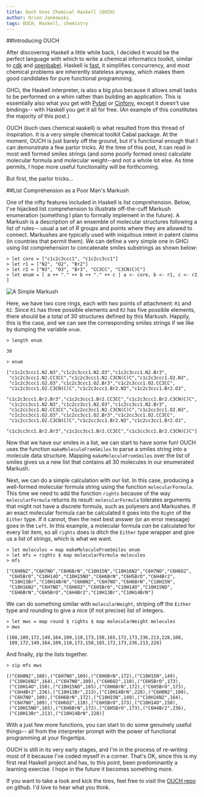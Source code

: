 ```yaml
---
title: Ouch Uses Chemical Haskell (OUCH) 
author: Orion Jankowski
tags: OUCH, Haskell, chemistry
---
```


##Introducing OUCH

After discovering Haskell a little while back, I decided it would be the
perfect language with which to write a chemical informatics toolkit, similar
to [cdk](http://sourceforge.net/apps/mediawiki/cdk/index.php?title=Main_Page)
and [openbabel](http://openbabel.org/wiki/Main_Page). Haskell is 
[fast](http://shootout.alioth.debian.org/u32/benchmark.php?test=all&lang=ghc&lang2=java), 
it simplifies concurrency, and most chemical problems are inherently
stateless anyway, which makes them good candidates for pure functional programming.

GHCi, the Haskell interpreter, is also a big plus because it allows small
tasks to be performed on a whim rather than building an application.  This
is essentially also what you get with
[Pybel](http://journal.chemistrycentral.com/content/2/1/5) or
[Cinfony](http://code.google.com/p/cinfony/), except it doesn't use bindings--
with Haskell you get it all for free.  (An example of this constitutes the
majority of this post.)

OUCH (`O`uch `U`ses `C`hemical `H`askell) is what resulted from this thread of
inspiration.  It is a very simple chemical toolkit Cabal package.  At the
moment, OUCH is just barely off the ground, but it's functional enough that I
can demonstrate a few parlor tricks.  At the time of this post, it can read in
most well formed smiles strings (and some poorly formed ones) calculate
molecular formula and molecular weight--and not a whole lot else. As time
permits, I hope more useful functionality will be forthcoming.

But first, the parlor tricks...

##List Comprehension as a Poor Man's Markush

One of the nifty features included in Haskell is list comprehension.  Below, I've
hijacked list comprehension to illustrate off-the-cuff Markush enumeration
(something I plan to formally implement in the future).  A Markush is a
description of an ensemble of molecular structures following a list of rules--
usual a set of *R* groups and points where they are allowed to connect.
Markushes are typically used with iniquitous intent in patent claims (in
countries that permit them).  We can define a very simple one in GHCi using
list comprehension to concatenate smiles substrings as shown below:

~~~~~~~{.haskell}
> let core = ["c1c2c3ccc1", "c1c2cc3cc1"]
> let r1 = ["N2", "O2", "Br2"]
> let r2 = ["N3", "O3", "Br3", "CC3CC", "C3CN(C)C"]
> let enum = [ a ++ "." ++ b ++ "." ++ c | a <- core, b <- r1, c <- r2 ]
~~~~~~~~


![A Simple Markush](../images/2010-08-02-ouch-image1.png)


Here, we have two core rings, each with two points of attachment: `R1` and `R2`.  Since 
`R1` has three possible elements and `R2` has five possible elements, there should
be a total of 30 structures defined by this Markush.  Happily, this is the case,
and we can see the corresponding smiles strings if we like by dumping the variable
`enum`.

~~~~~~~{.haskell}
> length enum

30

> enum

["c1c2c3ccc1.N2.N3","c1c2c3ccc1.N2.O3","c1c2c3ccc1.N2.Br3",
 "c1c2c3ccc1.N2.CC3CC","c1c2c3ccc1.N2.C3CN(C)C","c1c2c3ccc1.O2.N3",
 "c1c2c3ccc1.O2.O3","c1c2c3ccc1.O2.Br3","c1c2c3ccc1.O2.CC3CC",
 "c1c2c3ccc1.O2.C3CN(C)C","c1c2c3ccc1.Br2.N3","c1c2c3ccc1.Br2.O3",
 "c1c2c3ccc1.Br2.Br3","c1c2c3ccc1.Br2.CC3CC","c1c2c3ccc1.Br2.C3CN(C)C",
 "c1c2cc3cc1.N2.N3","c1c2cc3cc1.N2.O3","c1c2cc3cc1.N2.Br3",
 "c1c2cc3cc1.N2.CC3CC","c1c2cc3cc1.N2.C3CN(C)C","c1c2cc3cc1.O2.N3",
 "c1c2cc3cc1.O2.O3","c1c2cc3cc1.O2.Br3","c1c2cc3cc1.O2.CC3CC",
 "c1c2cc3cc1.O2.C3CN(C)C","c1c2cc3cc1.Br2.N3","c1c2cc3cc1.Br2.O3",
 "c1c2cc3cc1.Br2.Br3","c1c2cc3cc1.Br2.CC3CC","c1c2cc3cc1.Br2.C3CN(C)C"]
~~~~~~~

Now that we have our smiles in a list, we can start to have some fun!  OUCH
uses the function `makeMoleculeFromSmiles` to parse a smiles string into a 
molecule data structure.  Mapping `makeMoleculeFromSmiles` over the
list of smiles gives us a new
list that contains all 30 molecules in our enumerated Markush.

Next, we can do a simple calculation with our list.  In this case, producing
a well-formed molecular formula string using the function `molecularFormula`.
This time we need to add the function `rights` because of the way
`molecularFormula` returns its result:  `molecularFormula` tolerates
arguments that might not have a discrete formula, such as polymers and Markushes.
If an exact molecular formula can be calculated it goes into the `Right` of the `Either` type.
If it cannot, then the next best answer (or an error message) goes in the `Left`.
In this example, a molecular formula *can* be calculated for every list item,
so all `rights` does is ditch the `Either` type wrapper and give us a list of strings,
which is what we want.

~~~~~~{.haskell}
> let molecules = map makeMoleculeFromSmiles enum
> let mfs = rights $ map molecularFormula molecules
> mfs

["C6H8N2","C6H7NO","C6H6BrN","C10H15N","C10H16N2","C6H7NO","C6H6O2",
 "C6H5BrO","C10H14O","C10H15NO","C6H6BrN","C6H5BrO","C6H4Br2",
 "C10H13Br","C10H14BrN","C6H8N2","C6H7NO","C6H6BrN","C10H15N",
 "C10H16N2","C6H7NO","C6H6O2","C6H5BrO","C10H14O","C10H15NO",
 "C6H6BrN","C6H5BrO","C6H4Br2","C10H13Br","C10H14BrN"]
~~~~~~~~

We can do something similar with `molecularWeight`, striping off
the `Either` type and rounding to give a nice (if not precise) 
list of integers.

~~~~~~{.haskell}
> let mws = map round $ rights $ map molecularWeight molecules
> mws

[108,109,172,149,164,109,110,173,150,165,172,173,236,213,228,108,
 109,172,149,164,109,110,173,150,165,172,173,236,213,228]
~~~~~~~~

And finally, zip the lists together.

~~~~~~{.haskell}
> zip mfs mws

[("C6H8N2",108),("C6H7NO",109),("C6H6BrN",172),("C10H15N",149),
 ("C10H16N2",164),("C6H7NO",109),("C6H6O2",110),("C6H5BrO",173),
 ("C10H14O",150),("C10H15NO",165),("C6H6BrN",172),("C6H5BrO",173),
 ("C6H4Br2",236),("C10H13Br",213),("C10H14BrN",228),("C6H8N2",108),
 ("C6H7NO",109),("C6H6BrN",172),("C10H15N",149),("C10H16N2",164),
 ("C6H7NO",109),("C6H6O2",110),("C6H5BrO",173),("C10H14O",150),
 ("C10H15NO",165),("C6H6BrN",172),("C6H5BrO",173),("C6H4Br2",236),
 ("C10H13Br",213),("C10H14BrN",228)] 
~~~~~~~~

With a just few more functions, you can start to do some genuinely useful things--
all from the interpreter prompt with the power of functional programming at your 
fingertips.  

OUCH is still in its very early stages, and I'm in the process of re-writing most
of it because I've coded myself in a corner.  That's OK, since this is my first
real Haskell project and has, to this point, been predominantly a learning exercise.  I
hope in the future it becomes something more.

If you want to take a look and kick the tires, feel free to visit the [OUCH
repo](https://github.com/odj/Ouch) on github.  I'd love to hear what you think.





